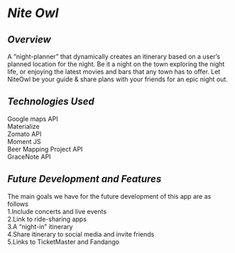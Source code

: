 #  _Nite Owl_
## _Overview_
A “night-planner” that dynamically creates an itinerary based on a user’s planned location for the night. Be it a night on the town exploring the night life, or enjoying the latest movies and bars that any town has to offer. Let NiteOwl be your guide & share plans with your friends for an epic night out.
## _Technologies Used_
Google maps API<br>
Materialize<br> 
Zomato API<br>
Moment JS<br> 
Beer Mapping Project API<br>
GraceNote API<br>

## _Future Development and Features_
The main goals we have for the future development of this app are as follows<br>
1.Include concerts and live events<br> 
2.Link to ride-sharing apps<br> 
3.A “night-in” itinerary<br> 
4.Share itinerary to social media and invite friends<br> 
5.Links to TicketMaster and Fandango<br>
